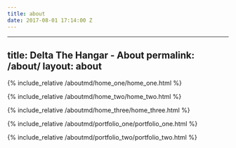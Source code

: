 ```yaml
---
title: about
date: 2017-08-01 17:14:00 Z
---
```


---
title: Delta The Hangar - About
permalink: /about/
layout: about
---

{% include_relative /aboutmd/home_one/home_one.html %}

{% include_relative /aboutmd/home_two/home_two.html %}

{% include_relative /aboutmd/home_three/home_three.html %}

{% include_relative /aboutmd/portfolio_one/portfolio_one.html %}

{% include_relative /aboutmd/portfolio_two/portfolio_two.html %}